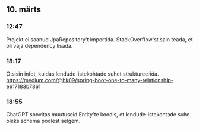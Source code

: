 ## 10. märts
### 12:47
Projekt ei saanud JpaRepository't importida. StackOverflow'st sain teada, et oli vaja dependency
lisada.

### 18:17
Otsisin infot, kuidas lendude-istekohtade suhet struktureerida. https://medium.com/@hk09/spring-boot-one-to-many-relationship-e617183b7861

### 18:55
ChatGPT soovitas muutuseid Entity'te koodis, et lendude-istekohtade suhe oleks schema poolest selgem.

